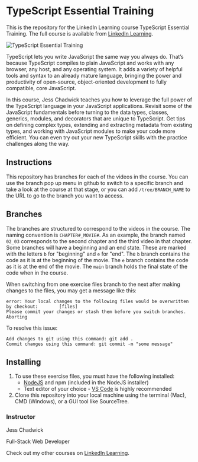 # TypeScript Essential Training
This is the repository for the LinkedIn Learning course TypeScript Essential Training. The full course is available from [LinkedIn Learning][lil-course-url].

![TypeScript Essential Training][lil-thumbnail-url] 

TypeScript lets you write JavaScript the same way you always do. That’s because TypeScript compiles to plain JavaScript and works with any browser, any host, and any operating system. It adds a variety of helpful tools and syntax to an already mature language, bringing the power and productivity of open-source, object-oriented development to fully compatible, core JavaScript.

In this course, Jess Chadwick teaches you how to leverage the full power of the TypeScript language in your JavaScript applications. Revisit some of the JavaScript fundamentals before turning to the data types, classes, generics, modules, and decorators that are unique to TypeScript. Get tips on defining complex types, extending and extracting metadata from existing types, and working with JavaScript modules to make your code more efficient. You can even try out your new TypeScript skills with the practice challenges along the way.

## Instructions
This repository has branches for each of the videos in the course. You can use the branch pop up menu in github to switch to a specific branch and take a look at the course at that stage, or you can add `/tree/BRANCH_NAME` to the URL to go to the branch you want to access.

## Branches
The branches are structured to correspond to the videos in the course. The naming convention is `CHAPTER#_MOVIE#`. As an example, the branch named `02_03` corresponds to the second chapter and the third video in that chapter. 
Some branches will have a beginning and an end state. These are marked with the letters `b` for "beginning" and `e` for "end". The `b` branch contains the code as it is at the beginning of the movie. The `e` branch contains the code as it is at the end of the movie. The `main` branch holds the final state of the code when in the course.

When switching from one exercise files branch to the next after making changes to the files, you may get a message like this:

    error: Your local changes to the following files would be overwritten by checkout:        [files]
    Please commit your changes or stash them before you switch branches.
    Aborting

To resolve this issue:
	
    Add changes to git using this command: git add .
	Commit changes using this command: git commit -m "some message"

## Installing
1. To use these exercise files, you must have the following installed:
	- [NodeJS](https://nodejs.org/en/) and npm (included in the NodeJS installer)
    - Text editor of your choice - [VS Code](https://code.visualstudio.com) is highly recommended
2. Clone this repository into your local machine using the terminal (Mac), CMD (Windows), or a GUI tool like SourceTree.


### Instructor

Jess Chadwick 
                            
Full-Stack Web Developer

                            

Check out my other courses on [LinkedIn Learning](https://www.linkedin.com/learning/instructors/jess-chadwick).

[lil-course-url]: https://www.linkedin.com/learning/typescript-essential-training-14687057
[lil-thumbnail-url]: https://cdn.lynda.com/course/2428199/2428199-1647545390894-16x9.jpg

